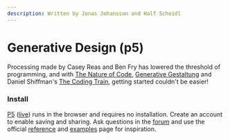```yaml
---
description: Written by Jonas Johansson and Half Scheidl
---
```


# Generative Design \(p5\)

Processing made by Casey Reas and Ben Fry has lowered the threshold of programming, and with [The Nature of Code](http://natureofcode.com/), [Generative Gestaltung](http://www.generative-gestaltung.de/2/) and Daniel Shiffman's [The Coding Train](https://www.youtube.com/user/shiffman/videos), getting started couldn't be easier! 

### Install

[P5](https://editor.p5js.org/) \([live](https://teddavis.org/p5live/)\) runs in the browser and requires no installation. Create an account to enable saving and sharing. Ask questions in the [forum](https://discourse.processing.org/) and use the official [reference](https://p5js.org/reference/) and [examples](https://p5js.org/examples/) page for inspiration.

#### 

